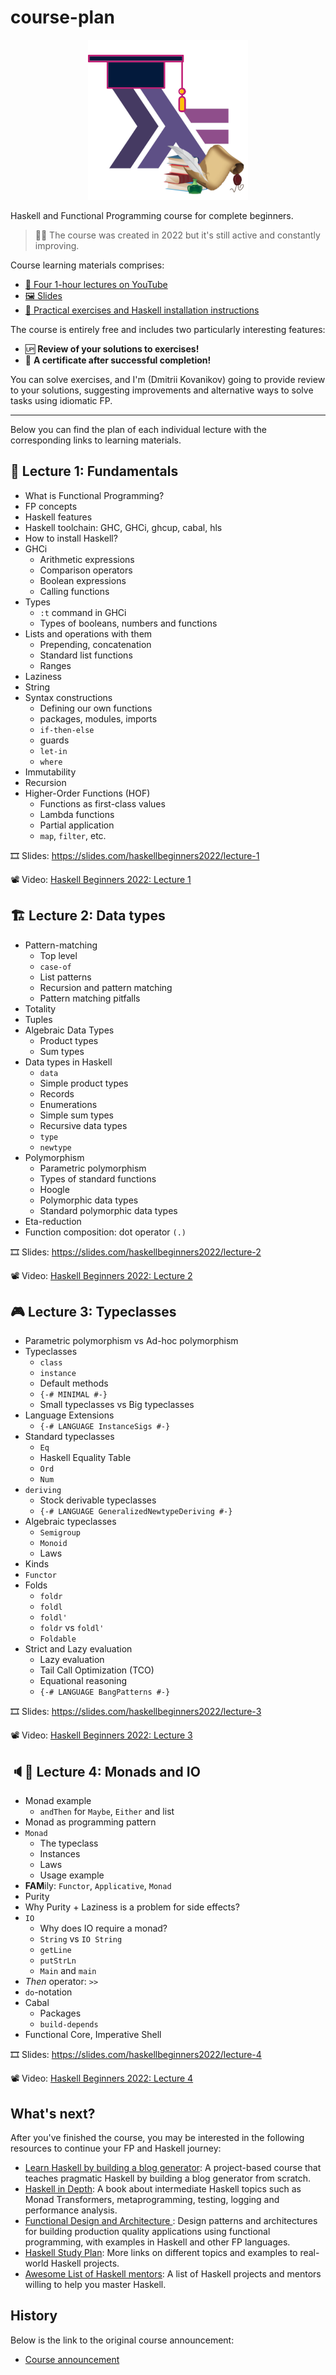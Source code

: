 # course-plan

<p align="center">
  <img width="256" height="256" src="https://raw.githubusercontent.com/haskell-beginners-2022/course-plan/main/logo.png">
</p>

Haskell and Functional Programming course for complete beginners.

> 👩‍🏫 The course was created in 2022 but it's still active and
> constantly improving.

Course learning materials comprises:

* [🎥 Four 1-hour lectures on YouTube][video]
* [🖼 Slides][slides]
* [🧩 Practical exercises and Haskell installation instructions][exercises]

[video]: https://www.youtube.com/watch?v=6MsQcUprO9o&list=PLOJjn67NeYg9cWA4hyIWcxfaeX64pwo1c&ab_channel=chshersh
[slides]: https://slides.com/haskellbeginners2022
[exercises]: https://github.com/haskell-beginners-2022/exercises

The course is entirely free and includes two particularly interesting features:

+ 🆙 **Review of your solutions to exercises!**
+ 📜 **A certificate after successful completion!**

You can solve exercises, and I'm (Dmitrii Kovanikov) going to provide
review to your solutions, suggesting improvements and alternative ways
to solve tasks using idiomatic FP.

<hr>

Below you can find the plan of each individual lecture with the
corresponding links to learning materials.

## 🏡 Lecture 1: Fundamentals

* What is Functional Programming?
* FP concepts
* Haskell features
* Haskell toolchain: GHC, GHCi, ghcup, cabal, hls
* How to install Haskell?
* GHCi
  * Arithmetic expressions
  * Comparison operators
  * Boolean expressions
  * Calling functions
* Types
  * `:t` command in GHCi
  * Types of booleans, numbers and functions
* Lists and operations with them
  * Prepending, concatenation
  * Standard list functions
  * Ranges
* Laziness
* String
* Syntax constructions
  * Defining our own functions
  * packages, modules, imports
  * `if-then-else`
  * guards
  * `let-in`
  * `where`
* Immutability
* Recursion
* Higher-Order Functions (HOF)
  * Functions as first-class values
  * Lambda functions
  * Partial application
  * `map`, `filter`, etc.

🎞 Slides: https://slides.com/haskellbeginners2022/lecture-1

📽 Video: [Haskell Beginners 2022: Lecture 1](https://www.youtube.com/watch?v=6MsQcUprO9o)

## 🏗 Lecture 2: Data types

* Pattern-matching
  * Top level
  * `case-of`
  * List patterns
  * Recursion and pattern matching
  * Pattern matching pitfalls
* Totality
* Tuples
* Algebraic Data Types
  * Product types
  * Sum types
* Data types in Haskell
  * `data`
  * Simple product types
  * Records
  * Enumerations
  * Simple sum types
  * Recursive data types
  * `type`
  * `newtype`
* Polymorphism
  * Parametric polymorphism
  * Types of standard functions
  * Hoogle
  * Polymorphic data types
  * Standard polymorphic data types
* Eta-reduction
* Function composition: dot operator `(.)`

🎞 Slides: https://slides.com/haskellbeginners2022/lecture-2

📽 Video: [Haskell Beginners 2022: Lecture 2](https://www.youtube.com/watch?v=rf-lie7U04Q)

## 🎮 Lecture 3: Typeclasses

* Parametric polymorphism vs Ad-hoc polymorphism
* Typeclasses
  * `class`
  * `instance`
  * Default methods
  * `{-# MINIMAL #-}`
  * Small typeclasses vs Big typeclasses
* Language Extensions
  * `{-# LANGUAGE InstanceSigs #-}`
* Standard typeclasses
  * `Eq`
  * Haskell Equality Table
  * `Ord`
  * `Num`
* `deriving`
  * Stock derivable typeclasses
  * `{-# LANGUAGE GeneralizedNewtypeDeriving #-}`
* Algebraic typeclasses
  * `Semigroup`
  * `Monoid`
  * Laws
* Kinds
* `Functor`
* Folds
  * `foldr`
  * `foldl`
  * `foldl'`
  * `foldr` vs `foldl'`
  * `Foldable`
* Strict and Lazy evaluation
  * Lazy evaluation
  * Tail Call Optimization (TCO)
  * Equational reasoning
  * `{-# LANGUAGE BangPatterns #-}`

🎞 Slides: https://slides.com/haskellbeginners2022/lecture-3

📽 Video: [Haskell Beginners 2022: Lecture 3](https://www.youtube.com/watch?v=Vs-vvlYLtRI)

## 🔈🎤 Lecture 4: Monads and IO

* Monad example
  * `andThen` for `Maybe`, `Either` and list
* Monad as programming pattern
* `Monad`
  * The typeclass
  * Instances
  * Laws
  * Usage example
* **FAM**ily: `Functor`, `Applicative`, `Monad`
* Purity
* Why Purity + Laziness is a problem for side effects?
* `IO`
  * Why does IO require a monad?
  * `String` vs `IO String`
  * `getLine`
  * `putStrLn`
  * `Main` and `main`
* _Then_ operator: `>>`
* `do`-notation
* Cabal
  * Packages
  * `build-depends`
* Functional Core, Imperative Shell

🎞 Slides: https://slides.com/haskellbeginners2022/lecture-4

📽 Video: [Haskell Beginners 2022: Lecture 4](https://www.youtube.com/watch?v=12D4Y2Hdnhg)

## What's next?

After you've finished the course, you may be interested in the
following resources to continue your FP and Haskell journey:

* [Learn Haskell by building a blog generator](https://lhbg-book.link/):
  A project-based course that teaches pragmatic Haskell by building a
  blog generator from scratch.
* [Haskell in Depth](https://www.manning.com/books/haskell-in-depth):
  A book about intermediate Haskell topics such as Monad Transformers,
  metaprogramming, testing, logging and performance analysis.
* [Functional Design and Architecture ](https://www.manning.com/books/functional-design-and-architecture):
  Design patterns and architectures for building production quality
  applications using functional programming, with examples in Haskell
  and other FP languages.
* [Haskell Study Plan](https://github.com/soupi/haskell-study-plan):
  More links on different topics and examples to real-world Haskell
  projects.
* [Awesome List of Haskell mentors](https://github.com/willbasky/Awesome-list-of-Haskell-mentors):
  A list of Haskell projects and mentors willing to help you master Haskell.

## History

Below is the link to the original course announcement:

* [Course announcement](https://kodimensional.dev/course)
